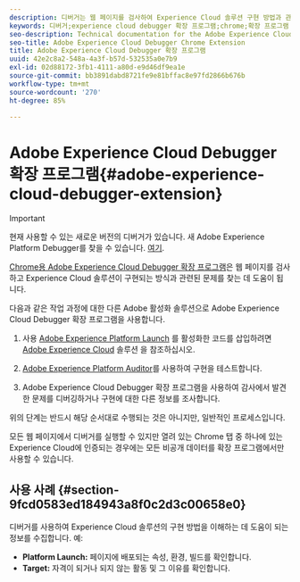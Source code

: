 ```yaml
---
description: 디버거는 웹 페이지를 검사하여 Experience Cloud 솔루션 구현 방법과 관련된 문제를 찾는 데 도움을 줍니다.
keywords: 디버거;experience cloud debugger 확장 프로그램;chrome;확장 프로그램
seo-description: Technical documentation for the Adobe Experience Cloud Debugger Chrome Extension - examine your web pages and understand problems with your Experience Cloud solution mplementations
seo-title: Adobe Experience Cloud Debugger Chrome Extension
title: Adobe Experience Cloud Debugger 확장 프로그램
uuid: 42e2c8a2-548a-4a3f-b57d-532535a0e7b9
exl-id: 02d88172-3fb1-4111-a80d-e9d46df9ea1e
source-git-commit: bb3891dabd8721fe9e81bffac8e97fd2866b676b
workflow-type: tm+mt
source-wordcount: '270'
ht-degree: 85%

---
```


# Adobe Experience Cloud Debugger 확장 프로그램{#adobe-experience-cloud-debugger-extension}

>[!IMPORTANT]
>
>현재 사용할 수 있는 새로운 버전의 디버거가 있습니다. 새 Adobe Experience Platform Debugger를 찾을 수 있습니다. [여기](https://chrome.google.com/webstore/detail/adobe-experience-platform/bfnnokhpnncpkdmbokanobigaccjkpob).

[Chrome용 Adobe Experience Cloud Debugger 확장 프로그램](https://chrome.google.com/webstore/detail/adobe-experience-cloud-de/ocdmogmohccmeicdhlhhgepeaijenapj)은 웹 페이지를 검사하고 Experience Cloud 솔루션이 구현되는 방식과 관련된 문제를 찾는 데 도움이 됩니다.

다음과 같은 작업 과정에 대한 다른 Adobe 활성화 솔루션으로 Adobe Experience Cloud Debugger 확장 프로그램을 사용합니다.

1. 사용 [Adobe Experience Platform Launch](https://experienceleague.adobe.com/docs/launch/using/home.html?lang=ko-KR) 를 활성화한 코드를 삽입하려면 [Adobe Experience Cloud](https://experienceleague.adobe.com/docs/home.html) 솔루션 을 참조하십시오.

1. [Adobe Experience Platform Auditor](https://docs.adobe.com/content/help/ko/auditor/using/overview.html)를 사용하여 구현을 테스트합니다.
1. Adobe Experience Cloud Debugger 확장 프로그램을 사용하여 감사에서 발견한 문제를 디버깅하거나 구현에 대한 다른 정보를 조사합니다.

위의 단계는 반드시 해당 순서대로 수행되는 것은 아니지만, 일반적인 프로세스입니다.

모든 웹 페이지에서 디버거를 실행할 수 있지만 열려 있는 Chrome 탭 중 하나에 있는 Experience Cloud에 인증되는 경우에는 모든 비공개 데이터를 확장 프로그램에서만 사용할 수 있습니다.

## 사용 사례 {#section-9fcd0583ed184943a8f0c2d3c00658e0}

디버거를 사용하여 Experience Cloud 솔루션의 구현 방법을 이해하는 데 도움이 되는 정보를 수집합니다. 예:

* **Platform Launch:** 페이지에 배포되는 속성, 환경, 빌드를 확인합니다.
* **Target:** 자격이 되거나 되지 않는 활동 및 그 이유를 확인합니다.
